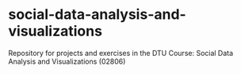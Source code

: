 # social-data-analysis-and-visualizations
Repository for projects and exercises in the DTU Course: Social Data Analysis and Visualizations (02806)
